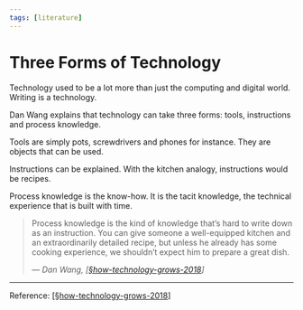 ```yaml
---
tags: [literature]
---
```


# Three Forms of Technology

Technology used to be a lot more than just the computing and digital world. Writing is a technology.

Dan Wang explains that technology can take three forms: tools, instructions and process knowledge.

Tools are simply pots, screwdrivers and phones for instance. They are objects that can be used.

Instructions can be explained. With the kitchen analogy, instructions would be recipes.

Process knowledge is the know-how. It is the tacit knowledge, the technical experience that is built with time.

> Process knowledge is the kind of knowledge that’s hard to write down as an instruction. You can give someone a well-equipped kitchen and an extraordinarily detailed recipe, but unless he already has some cooking experience, we shouldn’t expect him to prepare a great dish.
> 
> — *Dan Wang, [[§how-technology-grows-2018]]*

---
Reference: [[§how-technology-grows-2018]]


[//begin]: # "Autogenerated link references for markdown compatibility"
[§how-technology-grows-2018]: ../1-reference/§how-technology-grows-2018 "How Technology Grows (2018)"
[//end]: # "Autogenerated link references"